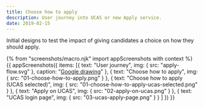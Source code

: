 ```yaml
---
title: Choose how to apply
description: User journey into UCAS or new Apply service.
date: 2019-02-15
---
```


Initial designs to test the impact of giving candidates a choice on how they should apply.

{% from "screenshots/macro.njk" import appScreenshots with context %}
{{ appScreenshots({
  items: [{
    text: "User journey",
    img: { src: "apply-flow.svg" },
    caption: "[Google drawing](https://docs.google.com/drawings/d/1kSIYsL1JaMADJkDT1gavtsasHTCOhZRbHMY9M4Oc9nE/edit?usp=sharing)"
  }, {
    text: "Choose how to apply",
    img: { src: "01-choose-how-to-apply.png" }
  }, {
    text: "Choose how to apply (UCAS selected)",
    img: { src: "01-choose-how-to-apply-ucas-selected.png" }
  }, {
    text: "Apply on UCAS",
    img: { src: "02-apply-on-ucas.png" }
  }, {
    text: "UCAS login page",
    img: { src: "03-ucas-apply-page.png" } }
  ]
}) }}
